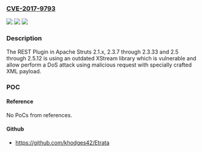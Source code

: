 ### [CVE-2017-9793](https://cve.mitre.org/cgi-bin/cvename.cgi?name=CVE-2017-9793)
![](https://img.shields.io/static/v1?label=Product&message=Apache%20Struts&color=blue)
![](https://img.shields.io/static/v1?label=Version&message=n%2Fa&color=blue)
![](https://img.shields.io/static/v1?label=Vulnerability&message=A%20remote%20attacker%20may%20create%20a%20DoS%20attack%20by%20sending%20crafted%20xml%20request%20when%20using%20the%20Struts%20REST%20plugin&color=brighgreen)

### Description

The REST Plugin in Apache Struts 2.1.x, 2.3.7 through 2.3.33 and 2.5 through 2.5.12 is using an outdated XStream library which is vulnerable and allow perform a DoS attack using malicious request with specially crafted XML payload.

### POC

#### Reference
No PoCs from references.

#### Github
- https://github.com/khodges42/Etrata

